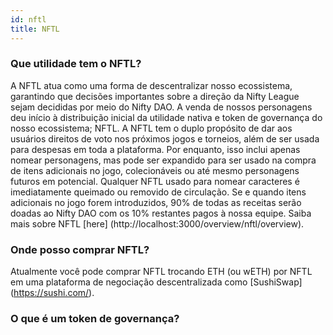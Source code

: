 ```yaml
---
id: nftl
title: NFTL
---
```


### Que utilidade tem o NFTL?

A NFTL atua como uma forma de descentralizar nosso ecossistema, garantindo que decisões importantes sobre a direção da Nifty League sejam decididas por meio do Nifty DAO. A venda de nossos personagens deu início à distribuição inicial da utilidade nativa e token de governança do nosso ecossistema; NFTL. A NFTL tem o duplo propósito de dar aos usuários direitos de voto nos próximos jogos e torneios, além de ser usada para despesas em toda a plataforma. Por enquanto, isso inclui apenas nomear personagens, mas pode ser expandido para ser usado na compra de itens adicionais no jogo, colecionáveis ou até mesmo personagens futuros em potencial. Qualquer NFTL usado para nomear caracteres é imediatamente queimado ou removido de circulação. Se e quando itens adicionais no jogo forem introduzidos, 90% de todas as receitas serão doadas ao Nifty DAO com os 10% restantes pagos à nossa equipe. Saiba mais sobre NFTL \[here\] (http://localhost:3000/overview/nftl/overview).

### Onde posso comprar NFTL?

Atualmente você pode comprar NFTL trocando ETH (ou wETH) por NFTL em uma plataforma de negociação descentralizada como \[SushiSwap\] (https://sushi.com/).

### O que é um token de governança?
